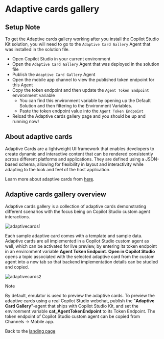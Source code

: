 # Adaptive cards gallery
## Setup Note

To get the Adaptive cards gallery working after you install the Copilot Studio Kit solution, you will need to go to the ````Adaptive Card Gallery```` Agent that was installed in the solution file.  

* Open Copilot Studio in your current environment
* Open the ````Adaptive Card Gallery```` Agent that was deployed in the solution file
* Publish the ````Adaptive Card Gallery```` Agent
* Open the mobile app channel to view the published token endpoint for this Agent
* Copy the token endpoint and then update the ````Agent Token Endpoint```` environment variable
  * You can find this environment variable by opening up the Default Solution and then filtering to the Environment Variables.
  * Paste the token endpoint value into the ````Agent Token Endpoint````
* Reload the Adaptive cards gallery page and you should be up and running now!

## About adaptive cards

Adaptive Cards are a lightweight UI framework that enables developers to create dynamic and interactive content that can be rendered consistently across different platforms and applications. They are defined using a JSON-based schema, allowing for flexibility in layout and interactivity while adapting to the look and feel of the host application.

Learn more about adaptive cards from [here](https://adaptivecards.io/).

## Adaptive cards gallery overview

Adaptive cards gallery is a collection of adaptive cards demonstrating different scenarios with the focus being on Copilot Studio custom agent interactions.

![adaptivecards1](https://github.com/user-attachments/assets/e35288e3-77e5-4f76-8b57-4406332d4544)

Each sample adaptive card comes with a template and sample data. Adaptive cards are all implemented in a Copilot Studio custom agent as well, which can be activated for live preview, by entering its token endpoint in an environment variable **Agent Token Endpoint**. **Open in Copilot Studio** opens a topic associated with the selected adaptive card from the custom agent into a new tab so that backend implementation details can be studied and copied.

![adaptivecards2](https://github.com/user-attachments/assets/d4e7ca66-2e7c-497c-94e8-0695e12253dd)

> [!NOTE]
> By default, emulator is used to preview the adaptive cards. To preview the adaptive cards using a real Copilot Studio webchat, publish the "**Adaptive Card Gallery**"-agent that ships with Copilot Studio Kit, and set the environment variable **cat_AgentTokenEndpoint** to its Token Endpoint. The token endpoint of Copilot Studio custom agent can be copied from Channels -> Mobile app.


Back to the [landing page](./README.md#power-cat-copilot-studio-kit)
